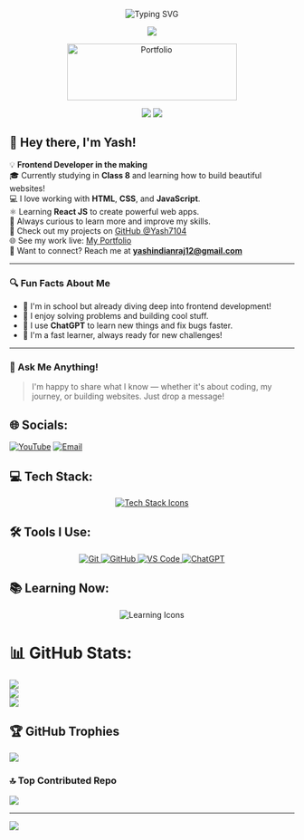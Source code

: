 <p align="center">
  <img src="https://readme-typing-svg.herokuapp.com?font=Poppins&weight=700&size=28&duration=4500&pause=1000&color=0E75B6&center=true&width=480&lines=Hello+World,+Yash+Here;Frontend+Developer" alt="Typing SVG" />
</p>

<p align="center">
  <img src="https://user-images.githubusercontent.com/61057666/169029838-74df663d-2e62-4d77-bdff-b43f7d63f00f.png" />
</p>

<p align="center">
  <a href="https://yash7104.github.io/Protfolio/" target="_blank">
    <img height="100" width="300" src="https://thumbs.dreamstime.com/b/portfolio-text-written-over-colorful-background-portfolio-business-texture-colorful-blocks-195693092.jpg" alt="Portfolio" />
  </a>
</p>
 <p align="center">
<img src="https://komarev.com/ghpvc/?username=Yash7104&color=red" ></img>
<a href="https://github.com/rajvaidyanath27"> <img src="https://img.shields.io/github/followers/Yash7104?label=follow&style=social"></img> </a>
</p>


## 👋 Hey there, I'm Yash!

💡 **Frontend Developer in the making**  
🎓 Currently studying in **Class 8** and learning how to build beautiful websites!  
💻 I love working with **HTML**, **CSS**, and **JavaScript**.  
⚛️ Learning **React JS** to create powerful web apps.  
🧠 Always curious to learn more and improve my skills.  
📁 Check out my projects on [GitHub @Yash7104](https://github.com/Yash7104)  
🌐 See my work live: [My Portfolio](https://yash7104.github.io/Protfolio/)  
📩 Want to connect? Reach me at **yashindianraj12@gmail.com**

---

### 🔍 Fun Facts About Me
- 👦 I'm in school but already diving deep into frontend development!
- 🧩 I enjoy solving problems and building cool stuff.
- 🤖 I use **ChatGPT** to learn new things and fix bugs faster.
- 🧠 I'm a fast learner, always ready for new challenges!

---

### 📣 Ask Me Anything!
> I'm happy to share what I know — whether it's about coding, my journey, or building websites. Just drop a message!


## 🌐 Socials:
[![YouTube](https://img.shields.io/badge/YouTube-%23FF0000.svg?logo=YouTube&logoColor=white)](https://www.youtube.com/@100solution)
[![Email](https://img.shields.io/badge/Email-D14836?logo=gmail&logoColor=white)](mailto:yashindianraj12@gmail.com) 

## 💻 Tech Stack:
<p align="center">
  <a href="https://skillicons.dev">
    <img src="https://skillicons.dev/icons?i=html,css,js&perline=4" alt="Tech Stack Icons" />
  </a>
</p>

## 🛠 Tools I Use:
<p align="center">
  <a href="https://git-scm.com/">
    <img src="https://skillicons.dev/icons?i=git" alt="Git" />
  </a>
  <a href="https://github.com/">
    <img src="https://skillicons.dev/icons?i=github" alt="GitHub" />
  </a>
  <a href="https://code.visualstudio.com/">
    <img src="https://skillicons.dev/icons?i=vscode" alt="VS Code" />
  </a>
  <a href="https://openai.com/chatgpt">
    <img src="https://skillicons.dev/icons?i=openai" alt="ChatGPT" />
  </a>
</p>

## 📚 Learning Now:
<p align="center">
  <img src="https://skillicons.dev/icons?i=react,mongodb&perline=4" alt="Learning Icons" />
</p>


# 📊 GitHub Stats:
![](https://github-readme-stats.vercel.app/api?username=Yash7104&theme=neon&hide_border=false&include_all_commits=true&count_private=false)<br/>
![](https://nirzak-streak-stats.vercel.app/?user=Yash7104&theme=neon&hide_border=false)<br/>
![](https://github-readme-stats.vercel.app/api/top-langs/?username=Yash7104&theme=neon&hide_border=false&include_all_commits=true&count_private=false&layout=compact)

## 🏆 GitHub Trophies
![](https://github-profile-trophy.vercel.app/?username=Yash7104&theme=radical&no-frame=false&no-bg=false&margin-w=4)

### 🔝 Top Contributed Repo
![](https://github-contributor-stats.vercel.app/api?username=Yash7104&limit=5&theme=neon&combine_all_yearly_contributions=true)

---
[![](https://visitcount.itsvg.in/api?id=Yash7104&icon=6&color=0)](https://visitcount.itsvg.in)

<!-- Proudly created with GPRM ( https://gprm.itsvg.in ) -->

<!---
Yash/Yash7104 is a ✨ special ✨ repository because its `README.md` (this file) appears on my GitHub profile.
--->



